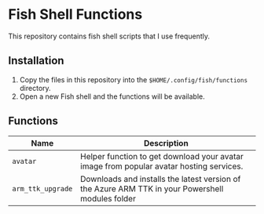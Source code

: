 # Fish Shell Functions

This repository contains fish shell scripts that I use frequently.

## Installation

1. Copy the files in this repository into the `$HOME/.config/fish/functions` directory.
2. Open a new Fish shell and the functions will be available.

## Functions

| Name              | Description                                                                                      |
| ----------------- | ------------------------------------------------------------------------------------------------ |
| `avatar`          | Helper function to get download your avatar image from popular avatar hosting services.          |
| `arm_ttk_upgrade` | Downloads and installs the latest version of the Azure ARM TTK in your Powershell modules folder |
